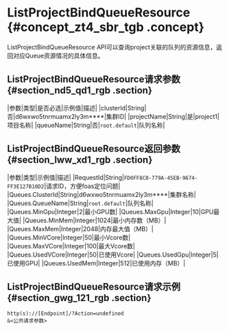 # ListProjectBindQueueResource {#concept_zt4_sbr_tgb .concept}

ListProjectBindQueueResource API可以查询project关联的队列的资源信息，返回对应Queue资源情况的具体信息。

## ListProjectBindQueueResource请求参数 {#section_nd5_qd1_rgb .section}

|参数|类型|是否必选|示例值|描述|
|clusterId|String|否|d6wxwo5tnrmuamx2ly3m\*\*\*\*|集群ID|
|projectName|String|是|project1|项目名称|
|queueName|String|否|`root.default`|队列名称|

## ListProjectBindQueueResource返回参数 {#section_lww_xd1_rgb .section}

|参数|类型|示例值|描述|
|RequestId|String|`FD0FF8C0-779A-45EB-9674-FF3E127B10D2`|请求ID，方便foas定位问题|
|Queues.ClusterId|String|d6wxwo5tnrmuamx2ly3m\*\*\*\*|集群名称|
|Queues.QueueName|String|`root.default`|队列名称|
|Queues.MinGpu|Integer|2|最小GPU数|
|Queues.MaxGpu|Integer|10|GPU最大值|
|Queues.MinMem|Integer|1024|最小内存数（MB）|
|Queues.MaxMem|Integer|2048|内存最大值（MB）|
|Queues.MinVCore|Integer|50|最小Vcore数|
|Queues.MaxVCore|Integer|100|最大Vcore数|
|Queues.UsedVCore|Integer|50|已使用Vcore|
|Queues.UsedGpu|Integer|5|已使用GPU|
|Queues.UsedMem|Integer|512|已使用内存（MB）|

## ListProjectBindQueueResource请求示例 {#section_gwg_121_rgb .section}

```
http(s)://[Endpoint]/?Action=undefined
&<公共请求参数>
```

